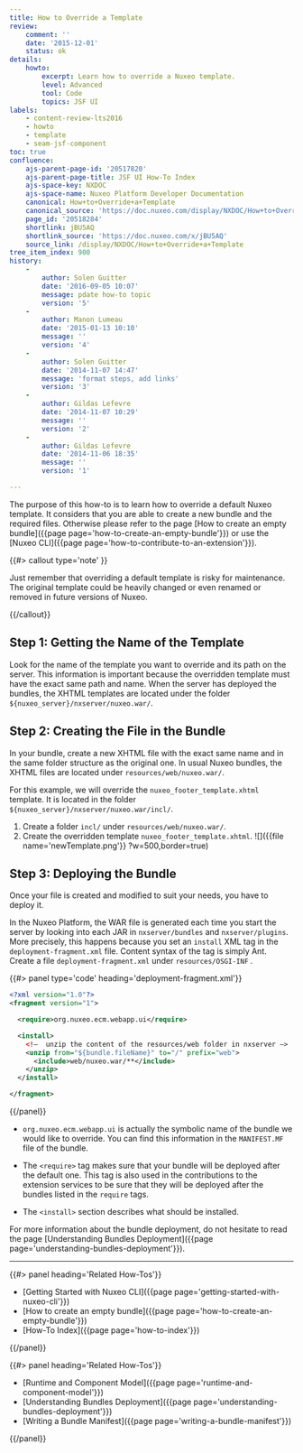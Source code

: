 ```yaml
---
title: How to Override a Template
review:
    comment: ''
    date: '2015-12-01'
    status: ok
details:
    howto:
        excerpt: Learn how to override a Nuxeo template.
        level: Advanced
        tool: Code
        topics: JSF UI
labels:
    - content-review-lts2016
    - howto
    - template
    - seam-jsf-component
toc: true
confluence:
    ajs-parent-page-id: '20517820'
    ajs-parent-page-title: JSF UI How-To Index
    ajs-space-key: NXDOC
    ajs-space-name: Nuxeo Platform Developer Documentation
    canonical: How+to+Override+a+Template
    canonical_source: 'https://doc.nuxeo.com/display/NXDOC/How+to+Override+a+Template'
    page_id: '20518284'
    shortlink: jBU5AQ
    shortlink_source: 'https://doc.nuxeo.com/x/jBU5AQ'
    source_link: /display/NXDOC/How+to+Override+a+Template
tree_item_index: 900
history:
    -
        author: Solen Guitter
        date: '2016-09-05 10:07'
        message: pdate how-to topic
        version: '5'
    -
        author: Manon Lumeau
        date: '2015-01-13 10:10'
        message: ''
        version: '4'
    -
        author: Solen Guitter
        date: '2014-11-07 14:47'
        message: 'format steps, add links'
        version: '3'
    -
        author: Gildas Lefevre
        date: '2014-11-07 10:29'
        message: ''
        version: '2'
    -
        author: Gildas Lefevre
        date: '2014-11-06 18:35'
        message: ''
        version: '1'

---
```

The purpose of this how-to is to learn how to override a default Nuxeo template. It considers that you are able to create a new bundle and the required files. Otherwise please refer to the page [How to create an empty bundle]({{page page='how-to-create-an-empty-bundle'}}) or use the [Nuxeo CLI]({{page page='how-to-contribute-to-an-extension'}}).

{{#> callout type='note' }}

Just remember that overriding a default template is risky for maintenance. The original template could be heavily changed or even renamed or removed in future versions of Nuxeo.

{{/callout}}

## Step 1: Getting the Name of the Template

Look for the name of the template you want to override and its path on the server. This information is important because the overridden template must have the exact same path and name. When the server has deployed the bundles, the XHTML templates are located under the folder `${nuxeo_server}/nxserver/nuxeo.war/`.

## Step 2: Creating the File in the Bundle

In your bundle, create a new XHTML file with the exact same name and in the same folder structure as the original one. In usual Nuxeo bundles, the XHTML files are located under `resources/web/nuxeo.war/`.

For this example, we will override the `nuxeo_footer_template.xhtml` template. It is located in the folder `${nuxeo_server}/nxserver/nuxeo.war/incl/`.

1.  Create a folder `incl/` under `resources/web/nuxeo.war/`.
2.  Create the overridden template `nuxeo_footer_template.xhtml`.
    ![]({{file name='newTemplate.png'}} ?w=500,border=true)

## Step 3: Deploying the Bundle

Once your file is created and modified to suit your needs, you have to deploy it.

In the Nuxeo Platform, the WAR file is generated each time you start the server by looking into each JAR in `nxserver/bundles` and `nxserver/plugins`. More precisely, this happens because you set an `install` XML tag in the `deployment-fragment.xml` file. Content syntax of the tag is simply Ant. Create a file&nbsp;`deployment-fragment.xml` under `resources/OSGI-INF` _._

{{#> panel type='code' heading='deployment-fragment.xml'}}

```xml
<?xml version="1.0"?>
<fragment version="1">

  <require>org.nuxeo.ecm.webapp.ui</require>

  <install>
    <!–  unzip the content of the resources/web folder in nxserver –>
    <unzip from="${bundle.fileName}" to="/" prefix="web">
      <include>web/nuxeo.war/**</include>
    </unzip>
  </install>

</fragment>
```

{{/panel}}

*   `org.nuxeo.ecm.webapp.ui` is actually the symbolic name of the bundle we would like to override. You can find this information in the `MANIFEST.MF` file of the bundle.
*   The `<require>` tag makes sure that your bundle will be deployed after the default one. This tag is also used in the contributions to the extension services to be sure that they will be deployed after the bundles listed in the `require` tags.

*   The `<install>` section describes what should be installed.

For more information about the bundle deployment, do not hesitate to read the page [Understanding Bundles Deployment]({{page page='understanding-bundles-deployment'}}).

* * *

<div class="row" data-equalizer data-equalize-on="medium">
<div class="column medium-6">
{{#> panel heading='Related How-Tos'}}

- [Getting Started with Nuxeo CLI]({{page page='getting-started-with-nuxeo-cli'}})
- [How to create an empty bundle]({{page page='how-to-create-an-empty-bundle'}})
- [How-To Index]({{page page='how-to-index'}})

{{/panel}}
</div>
<div class="column medium-6">
{{#> panel heading='Related How-Tos'}}

- [Runtime and Component Model]({{page page='runtime-and-component-model'}})
- [Understanding Bundles Deployment]({{page page='understanding-bundles-deployment'}})
- [Writing a Bundle Manifest]({{page page='writing-a-bundle-manifest'}})

{{/panel}}
</div>
</div>
